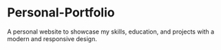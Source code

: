 # Personal-Portfolio
A personal website to showcase my skills, education, and projects with a modern and responsive design.
